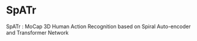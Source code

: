 # SpATr
SpATr : MoCap 3D Human Action Recognition based on Spiral Auto-encoder and Transformer Network
